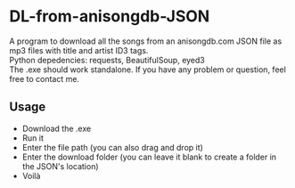 # DL-from-anisongdb-JSON
A program to download all the songs from an anisongdb.com JSON file as mp3 files with title and artist ID3 tags.  
Python depedencies: requests, BeautifulSoup, eyed3  
The .exe should work standalone. If you have any problem or question, feel free to contact me.

## Usage
- Download the .exe  
- Run it
- Enter the file path (you can also drag and drop it)
- Enter the download folder (you can leave it blank to create a folder in the JSON's location)
- Voilà  